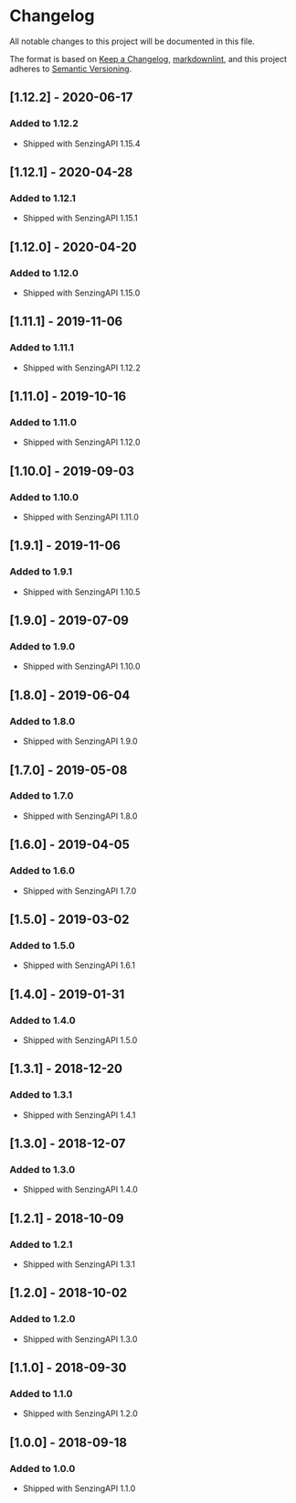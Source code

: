 # Changelog

All notable changes to this project will be documented in this file.

The format is based on [Keep a Changelog](https://keepachangelog.com/en/1.0.0/),
[markdownlint](https://dlaa.me/markdownlint/),
and this project adheres to [Semantic Versioning](https://semver.org/spec/v2.0.0.html).

## [1.12.2] - 2020-06-17

### Added to 1.12.2

- Shipped with SenzingAPI 1.15.4

## [1.12.1] - 2020-04-28

### Added to 1.12.1

- Shipped with SenzingAPI 1.15.1

## [1.12.0] - 2020-04-20

### Added to 1.12.0

- Shipped with SenzingAPI 1.15.0

## [1.11.1] - 2019-11-06

### Added to 1.11.1

- Shipped with SenzingAPI 1.12.2

## [1.11.0] - 2019-10-16

### Added to 1.11.0

- Shipped with SenzingAPI 1.12.0

## [1.10.0] - 2019-09-03

### Added to 1.10.0

- Shipped with SenzingAPI 1.11.0

## [1.9.1] - 2019-11-06

### Added to 1.9.1

- Shipped with SenzingAPI 1.10.5

## [1.9.0] - 2019-07-09

### Added to 1.9.0

- Shipped with SenzingAPI 1.10.0

## [1.8.0] - 2019-06-04

### Added to 1.8.0

- Shipped with SenzingAPI 1.9.0

## [1.7.0] - 2019-05-08

### Added to 1.7.0

- Shipped with SenzingAPI 1.8.0

## [1.6.0] - 2019-04-05

### Added to 1.6.0

- Shipped with SenzingAPI 1.7.0

## [1.5.0] - 2019-03-02

### Added to 1.5.0

- Shipped with SenzingAPI 1.6.1

## [1.4.0] - 2019-01-31

### Added to 1.4.0

- Shipped with SenzingAPI 1.5.0

## [1.3.1] - 2018-12-20

### Added to 1.3.1

- Shipped with SenzingAPI 1.4.1

## [1.3.0] - 2018-12-07

### Added to 1.3.0

- Shipped with SenzingAPI 1.4.0

## [1.2.1] - 2018-10-09

### Added to 1.2.1

- Shipped with SenzingAPI 1.3.1

## [1.2.0] - 2018-10-02

### Added to 1.2.0

- Shipped with SenzingAPI 1.3.0

## [1.1.0] - 2018-09-30

### Added to 1.1.0

- Shipped with SenzingAPI 1.2.0

## [1.0.0] - 2018-09-18

### Added to 1.0.0

- Shipped with SenzingAPI 1.1.0
